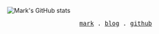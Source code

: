 ![Mark's GitHub stats](https://github-readme-stats.vercel.app/api?username=pxs797&show_icons=true&theme=radical)

<p align="center">
  <samp>
    <a href="https://pxs797.github.io/mark">mark</a> .
    <a href="https://pxs797.github.io/blog">blog</a> .
    <a href="https://github.com/pxs797">github</a>
  </samp>
</p>